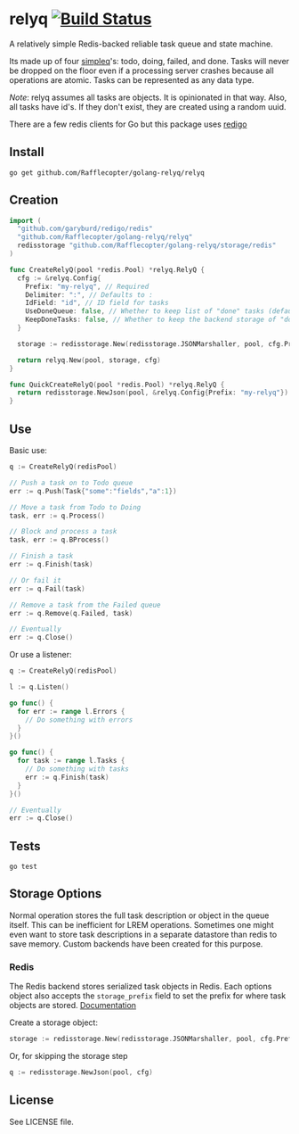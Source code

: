 # relyq [![Build Status][1]][2]

A relatively simple Redis-backed reliable task queue and state machine.

Its made up of four [simpleq](https://github.com/Rafflecopter/golang-simpleq)'s: todo, doing, failed, and done. Tasks will never be dropped on the floor even if a processing server crashes because all operations are atomic. Tasks can be represented as any data type.

_Note_: relyq assumes all tasks are objects. It is opinionated in that way. Also, all tasks have id's. If they don't exist, they are created using a random uuid.

There are a few redis clients for Go but this package uses [redigo](https://github.com/garyburd/redigo)

## Install

```
go get github.com/Rafflecopter/golang-relyq/relyq
```

## Creation

```go
import (
  "github.com/garyburd/redigo/redis"
  "github.com/Rafflecopter/golang-relyq/relyq"
  redisstorage "github.com/Rafflecopter/golang-relyq/storage/redis"
)

func CreateRelyQ(pool *redis.Pool) *relyq.RelyQ {
  cfg := &relyq.Config{
    Prefix: "my-relyq", // Required
    Delimiter: ":", // Defaults to :
    IdField: "id", // ID field for tasks
    UseDoneQueue: false, // Whether to keep list of "done" tasks (default false)
    KeepDoneTasks: false, // Whether to keep the backend storage of "done" tasks (default false)
  }

  storage := redisstorage.New(redisstorage.JSONMarshaller, pool, cfg.Prefix, cfg.Delimiter)

  return relyq.New(pool, storage, cfg)
}

func QuickCreateRelyQ(pool *redis.Pool) *relyq.RelyQ {
  return redisstorage.NewJson(pool, &relyq.Config{Prefix: "my-relyq"})
}
```

## Use

Basic use:

```go
q := CreateRelyQ(redisPool)

// Push a task on to Todo queue
err := q.Push(Task{"some":"fields","a":1})

// Move a task from Todo to Doing
task, err := q.Process()

// Block and process a task
task, err := q.BProcess()

// Finish a task
err := q.Finish(task)

// Or fail it
err := q.Fail(task)

// Remove a task from the Failed queue
err := q.Remove(q.Failed, task)

// Eventually
err := q.Close()
```

Or use a listener:

```go
q := CreateRelyQ(redisPool)

l := q.Listen()

go func() {
  for err := range l.Errors {
    // Do something with errors
  }
}()

go func() {
  for task := range l.Tasks {
    // Do something with tasks
    err := q.Finish(task)
  }
}()

// Eventually
err := q.Close()
```

## Tests

```
go test
```

## Storage Options

Normal operation stores the full task description or object in the queue itself. This can be inefficient for LREM operations. Sometimes one might even want to store task descriptions in a separate datastore than redis to save memory. Custom backends have been created for this purpose.

### Redis

The Redis backend stores serialized task objects in Redis. Each options object also accepts the `storage_prefix` field to set the prefix for where task objects are stored. [Documentation](http://godoc.org/github.com/Rafflecopter/golang-relyq/storage/redis)

Create a storage object:

```go
storage := redisstorage.New(redisstorage.JSONMarshaller, pool, cfg.Prefix, cfg.Delimiter)
```

Or, for skipping the storage step
```go
q := redisstorage.NewJson(pool, cfg)
```

## License

See LICENSE file.

[1]: https://travis-ci.org/Rafflecopter/golang-relyq.png?branch=master
[2]: http://travis-ci.org/Rafflecopter/golang-relyq